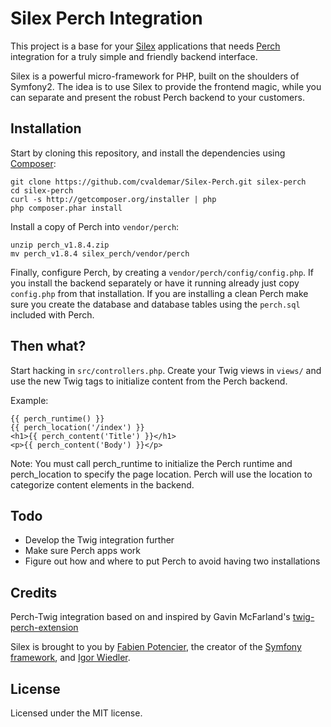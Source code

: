 Silex Perch Integration
=======================

This project is a base for your [Silex](http://silex.sensiolabs.org/) applications that needs [Perch](http://grabaperch.com) integration for a truly
simple and friendly backend interface.

Silex is a powerful micro-framework for PHP, built on the shoulders of Symfony2. The idea is to
use Silex to provide the frontend magic, while you can separate and present the robust Perch backend to
your customers.

Installation
------------

Start by cloning this repository, and install the dependencies using [Composer](http://getcomposer.org):

    git clone https://github.com/cvaldemar/Silex-Perch.git silex-perch
    cd silex-perch
    curl -s http://getcomposer.org/installer | php
    php composer.phar install

Install a copy of Perch into `vendor/perch`:

    unzip perch_v1.8.4.zip
    mv perch_v1.8.4 silex_perch/vendor/perch

Finally, configure Perch, by creating a `vendor/perch/config/config.php`. If you install the backend separately or have it
running already just copy `config.php` from that installation. If you are installing a clean Perch make sure
you create the database and database tables using the `perch.sql` included with Perch.

Then what?
----------

Start hacking in `src/controllers.php`. Create your Twig views in `views/` and use the new Twig
tags to initialize content from the Perch backend.

Example:

    {{ perch_runtime() }}
    {{ perch_location('/index') }}
    <h1>{{ perch_content('Title') }}</h1>
    <p>{{ perch_content('Body') }}</p>

Note: You must call perch_runtime to initialize the Perch runtime and perch_location to specify the page location. Perch will use the location to categorize content elements in the backend.

Todo
----

 * Develop the Twig integration further
 * Make sure Perch apps work
 * Figure out how and where to put Perch to avoid having two installations

Credits
-------

Perch-Twig integration based on and inspired by Gavin McFarland's [twig-perch-extension](https://github.com/sevenupcan/twig-perch-extension)

Silex is brought to you by [Fabien Potencier](http://fabien.potencier.org), the creator of the [Symfony framework](http://symfony.com), and [Igor Wiedler](http://twitter.com/igorwesome).

License
-------

Licensed under the MIT license.